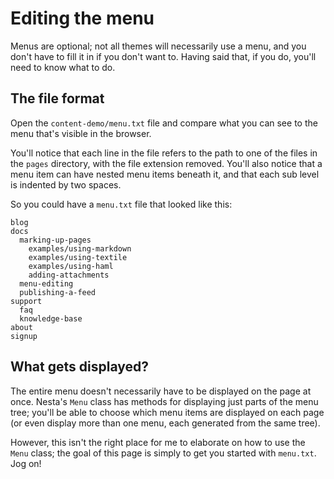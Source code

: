 # Editing the menu

Menus are optional; not all themes will necessarily use a menu, and you don't have to fill it in if you don't want to. Having said that, if you do, you'll need to know what to do.

## The file format

Open the `content-demo/menu.txt` file and compare what you can see to the menu that's visible in the browser.

You'll notice that each line in the file refers to the path to one of the files in the `pages` directory, with the file extension removed. You'll also notice that a menu item can have nested menu items beneath it, and that each sub level is indented by two spaces.

So you could have a `menu.txt` file that looked like this:

    blog
    docs
      marking-up-pages
        examples/using-markdown
        examples/using-textile
        examples/using-haml
        adding-attachments
      menu-editing
      publishing-a-feed
    support
      faq
      knowledge-base
    about
    signup

## What gets displayed?

The entire menu doesn't necessarily have to be displayed on the page at once. Nesta's `Menu` class has methods for displaying just parts of the menu tree; you'll be able to choose which menu items are displayed on each page (or even display more than one menu, each generated from the same tree).

However, this isn't the right place for me to elaborate on how to use the `Menu` class; the goal of this page is simply to get you started with `menu.txt`. Jog on!
